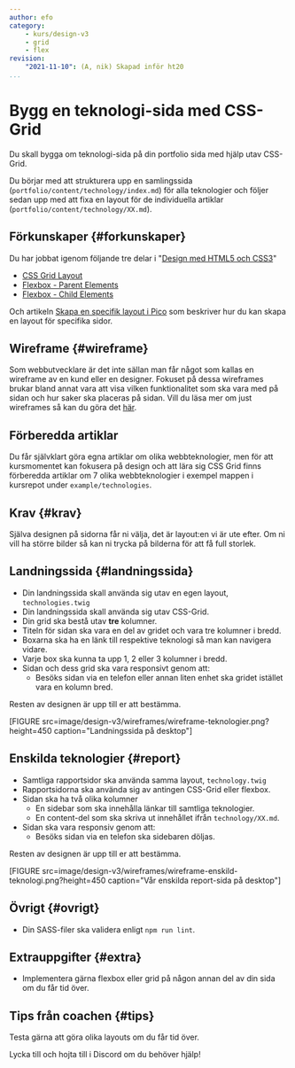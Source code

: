 ```yaml
---
author: efo
category:
    - kurs/design-v3
    - grid
    - flex
revision:
    "2021-11-10": (A, nik) Skapad inför ht20
...
```

Bygg en teknologi-sida med CSS-Grid
===================================

Du skall bygga om teknologi-sida på din portfolio sida med hjälp utav CSS-Grid.

Du börjar med att strukturera upp en samlingssida (`portfolio/content/technology/index.md`) för alla teknologier och följer sedan upp med att fixa en layout för de individuella artiklar (`portfolio/content/technology/XX.md`).



<!--more-->



Förkunskaper {#forkunskaper}
-----------------------

Du har jobbat igenom följande tre delar i "[Design med HTML5 och CSS3](guide/design-med-html5-och-css3)"

* [CSS Grid Layout](guide/design-med-html5-och-css3/css-grid-layout)
* [Flexbox - Parent Elements](guide/design-med-html5-och-css3/flexbox)
* [Flexbox - Child Elements](guide/design-med-html5-och-css3/flexbox-del2)

Och artikeln [Skapa en specifik layout i Pico](kunskap/skapa-en-specifik-layout-i-pico) som beskriver hur du kan skapa en layout för specifika sidor.



## Wireframe {#wireframe}

Som webbutvecklare är det inte sällan man får något som kallas en wireframe av en kund eller en designer. Fokuset på dessa wireframes brukar bland annat vara att visa vilken funktionalitet som ska vara med på sidan och hur saker ska placeras på sidan. Vill du läsa mer om just wireframes så kan du göra det [här](https://en.wikipedia.org/wiki/Website_wireframe).



## Förberedda artiklar

Du får självklart göra egna artiklar om olika webbteknologier, men för att kursmomentet kan fokusera på design och att lära sig CSS Grid finns förberedda artiklar om 7 olika webbteknologier i exempel mappen i kursrepot under  `example/technologies`.



Krav {#krav}
-----------------------

Själva designen på sidorna får ni välja, det är layout:en vi är ute efter. Om ni vill ha större bilder så kan ni trycka på bilderna för att få full storlek.



## Landningssida {#landningssida}

* Din landningssida skall använda sig utav en egen layout, `technologies.twig`
* Din landningssida skall använda sig utav CSS-Grid.
* Din grid ska bestå utav **tre** kolumner.
* Titeln för sidan ska vara en del av gridet och vara tre kolumner i bredd.
* Boxarna ska ha en länk till respektive teknologi så man kan navigera vidare.
* Varje box ska kunna ta upp 1, 2 eller 3 kolumner i bredd.
* Sidan och dess grid ska vara responsivt genom att:
    * Besöks sidan via en telefon eller annan liten enhet ska gridet istället vara en kolumn bred.

Resten av designen är upp till er att bestämma.

[FIGURE src=image/design-v3/wireframes/wireframe-teknologier.png?height=450 caption="Landningssida på desktop"]



## Enskilda teknologier {#report}

* Samtliga rapportsidor ska använda samma layout, `technology.twig`
* Rapportsidorna ska använda sig av antingen CSS-Grid eller flexbox.
* Sidan ska ha två olika kolumner
    * En sidebar som ska innehålla länkar till samtliga teknologier.
    * En content-del som ska skriva ut innehållet ifrån `technology/XX.md`.
* Sidan ska vara responsiv genom att:
    * Besöks sidan via en telefon ska sidebaren döljas.

Resten av designen är upp till er att bestämma.

[FIGURE src=image/design-v3/wireframes/wireframe-enskild-teknologi.png?height=450 caption="Vår enskilda report-sida på desktop"]



## Övrigt {#ovrigt}

* Din SASS-filer ska validera enligt `npm run lint`.



Extrauppgifter {#extra}
-----------------------

* Implementera gärna flexbox eller grid på någon annan del av din sida om du får tid över.



Tips från coachen {#tips}
-----------------------

Testa gärna att göra olika layouts om du får tid över.

Lycka till och hojta till i Discord om du behöver hjälp!
